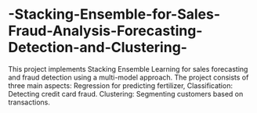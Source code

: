 # -Stacking-Ensemble-for-Sales-Fraud-Analysis-Forecasting-Detection-and-Clustering-
This project implements Stacking Ensemble Learning for sales forecasting and fraud detection using a multi-model approach. The project consists of three main aspects: Regression for predicting fertilizer, Classification: Detecting credit card fraud. Clustering: Segmenting customers based on transactions.
